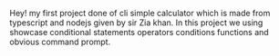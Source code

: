 Hey! my first project done of cli simple calculator which is made from typescript and nodejs given by sir Zia khan. In this project we using showcase conditional statements operators conditions functions and obvious command prompt.
